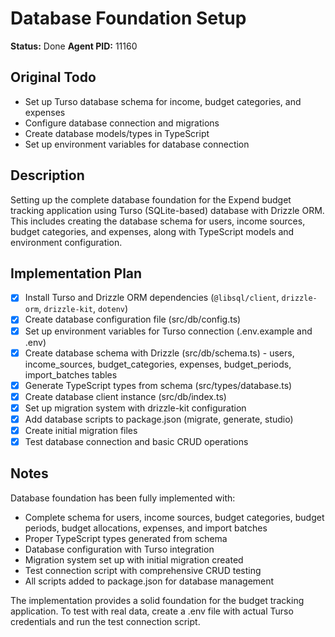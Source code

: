 # Database Foundation Setup

**Status:** Done
**Agent PID:** 11160

## Original Todo

- Set up Turso database schema for income, budget categories, and expenses
- Configure database connection and migrations
- Create database models/types in TypeScript
- Set up environment variables for database connection

## Description

Setting up the complete database foundation for the Expend budget tracking application using Turso (SQLite-based) database with Drizzle ORM. This includes creating the database schema for users, income sources, budget categories, and expenses, along with TypeScript models and environment configuration.

## Implementation Plan

- [x] Install Turso and Drizzle ORM dependencies (`@libsql/client`, `drizzle-orm`, `drizzle-kit`, `dotenv`)
- [x] Create database configuration file (src/db/config.ts)
- [x] Set up environment variables for Turso connection (.env.example and .env)
- [x] Create database schema with Drizzle (src/db/schema.ts) - users, income_sources, budget_categories, expenses, budget_periods, import_batches tables
- [x] Generate TypeScript types from schema (src/types/database.ts)
- [x] Create database client instance (src/db/index.ts)
- [x] Set up migration system with drizzle-kit configuration
- [x] Add database scripts to package.json (migrate, generate, studio)
- [x] Create initial migration files
- [x] Test database connection and basic CRUD operations

## Notes

Database foundation has been fully implemented with:
- Complete schema for users, income sources, budget categories, budget periods, budget allocations, expenses, and import batches
- Proper TypeScript types generated from schema
- Database configuration with Turso integration
- Migration system set up with initial migration created
- Test connection script with comprehensive CRUD testing
- All scripts added to package.json for database management

The implementation provides a solid foundation for the budget tracking application. To test with real data, create a .env file with actual Turso credentials and run the test connection script.
